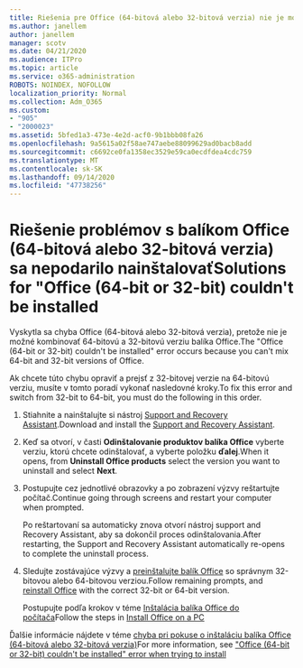 ```yaml
---
title: Riešenia pre Office (64-bitová alebo 32-bitová verzia) nie je možné nainštalovať
ms.author: janellem
author: janellem
manager: scotv
ms.date: 04/21/2020
ms.audience: ITPro
ms.topic: article
ms.service: o365-administration
ROBOTS: NOINDEX, NOFOLLOW
localization_priority: Normal
ms.collection: Adm_O365
ms.custom:
- "905"
- "2000023"
ms.assetid: 5bfed1a3-473e-4e2d-acf0-9b1bbb08fa26
ms.openlocfilehash: 9a5615a02f58ae747aebe88099629ad0bacb8add
ms.sourcegitcommit: c6692ce0fa1358ec3529e59ca0ecdfdea4cdc759
ms.translationtype: MT
ms.contentlocale: sk-SK
ms.lasthandoff: 09/14/2020
ms.locfileid: "47738256"
---
```

# <a name="solutions-for-office-64-bit-or-32-bit-couldnt-be-installed"></a><span data-ttu-id="5e998-102">Riešenie problémov s balíkom Office (64-bitová alebo 32-bitová verzia) sa nepodarilo nainštalovať</span><span class="sxs-lookup"><span data-stu-id="5e998-102">Solutions for "Office (64-bit or 32-bit) couldn't be installed</span></span>

<span data-ttu-id="5e998-103">Vyskytla sa chyba Office (64-bitová alebo 32-bitová verzia), pretože nie je možné kombinovať 64-bitovú a 32-bitovú verziu balíka Office.</span><span class="sxs-lookup"><span data-stu-id="5e998-103">The "Office (64-bit or 32-bit) couldn't be installed" error occurs because you can't mix 64-bit and 32-bit versions of Office.</span></span>
  
<span data-ttu-id="5e998-104">Ak chcete túto chybu opraviť a prejsť z 32-bitovej verzie na 64-bitovú verziu, musíte v tomto poradí vykonať nasledovné kroky.</span><span class="sxs-lookup"><span data-stu-id="5e998-104">To fix this error and switch from 32-bit to 64-bit, you must do the following in this order.</span></span>
  
1. <span data-ttu-id="5e998-105">Stiahnite a nainštalujte si nástroj [Support and Recovery Assistant](https://aka.ms/SARA-OfficeUninstall-Alchemy).</span><span class="sxs-lookup"><span data-stu-id="5e998-105">Download and install the [Support and Recovery Assistant](https://aka.ms/SARA-OfficeUninstall-Alchemy).</span></span>

1. <span data-ttu-id="5e998-106">Keď sa otvorí, v časti **Odinštalovanie produktov balíka Office** vyberte verziu, ktorú chcete odinštalovať, a vyberte položku **ďalej**.</span><span class="sxs-lookup"><span data-stu-id="5e998-106">When it opens, from **Uninstall Office products** select the version you want to uninstall and select **Next**.</span></span>

2. <span data-ttu-id="5e998-107">Postupujte cez jednotlivé obrazovky a po zobrazení výzvy reštartujte počítač.</span><span class="sxs-lookup"><span data-stu-id="5e998-107">Continue going through screens and restart your computer when prompted.</span></span>

    <span data-ttu-id="5e998-108">Po reštartovaní sa automaticky znova otvorí nástroj support and Recovery Assistant, aby sa dokončil proces odinštalovania.</span><span class="sxs-lookup"><span data-stu-id="5e998-108">After restarting, the Support and Recovery Assistant automatically re-opens to complete the uninstall process.</span></span>

3. <span data-ttu-id="5e998-109">Sledujte zostávajúce výzvy a [preinštalujte balík Office](https://portal.office.com/OLS/MySoftware.aspx) so správnym 32-bitovou alebo 64-bitovou verziou.</span><span class="sxs-lookup"><span data-stu-id="5e998-109">Follow remaining prompts, and [reinstall Office](https://portal.office.com/OLS/MySoftware.aspx) with the correct 32-bit or 64-bit version.</span></span>

    <span data-ttu-id="5e998-110">Postupujte podľa krokov v téme [Inštalácia balíka Office do počítača](https://support.office.com/article/4414eaaf-0478-48be-9c42-23adc4716658?wt.mc_id=Alchemy_ClientDIA)</span><span class="sxs-lookup"><span data-stu-id="5e998-110">Follow the steps in [Install Office on a PC](https://support.office.com/article/4414eaaf-0478-48be-9c42-23adc4716658?wt.mc_id=Alchemy_ClientDIA)</span></span>

<span data-ttu-id="5e998-111">Ďalšie informácie nájdete v téme [chyba pri pokuse o inštaláciu balíka Office (64-bitová alebo 32-bitová verzia)](https://support.office.com/article/2e2dc9e5-3eb0-420c-862a-ab085b38597f?wt.mc_id=Alchemy_ClientDIA)</span><span class="sxs-lookup"><span data-stu-id="5e998-111">For more information, see ["Office (64-bit or 32-bit) couldn't be installed" error when trying to install](https://support.office.com/article/2e2dc9e5-3eb0-420c-862a-ab085b38597f?wt.mc_id=Alchemy_ClientDIA)</span></span>
  